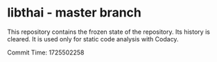 # libthai - master branch

This repository contains the frozen state of the repository.
Its history is cleared. It is used only for static code
analysis with Codacy.

Commit Time: 1725502258